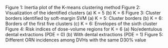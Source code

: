 Figure 1: Inertia plot of the K-means clustering method
Figure 2: Visualization of the identified clusters 
(a) K = 5 
(b) K = 6
Figure 3: Cluster borders identified by soft-margin SVM 
(a) K = 5: Cluster borders
(b) K = 6: Borders of the first five clusters 
(c) K = 6: Envelopes of the sixth cluster
Figure 4: Risk indices of dose-volume regions for K = 6
(a) No/edentulous dental extractions (PDE = 0) 
(b) With dental extractions (PDE = 1)
Figure 5: Different ORN incidences among DVHs with the same D30% value
